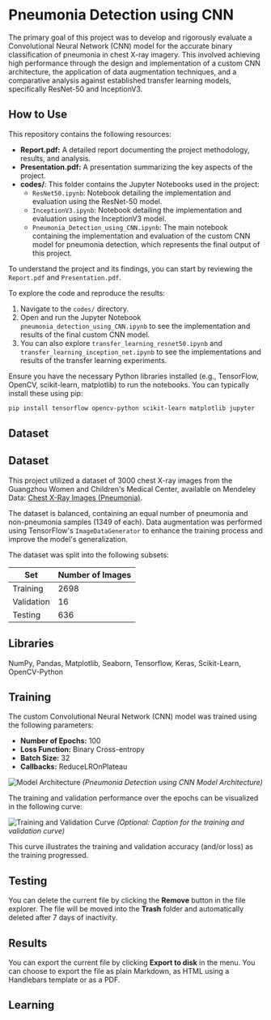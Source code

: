 # Pneumonia Detection using CNN

The primary goal of this project was to develop and rigorously evaluate a Convolutional Neural Network (CNN) model for the accurate binary classification of pneumonia in chest X-ray imagery. This involved achieving high performance through the design and implementation of a custom CNN architecture, the application of data augmentation techniques, and a comparative analysis against established transfer learning models, specifically ResNet-50 and InceptionV3.

## How to Use

This repository contains the following resources:

* **Report.pdf:** A detailed report documenting the project methodology, results, and analysis.
* **Presentation.pdf:** A presentation summarizing the key aspects of the project.
* **codes/**: This folder contains the Jupyter Notebooks used in the project:
    * `ResNet50.ipynb`: Notebook detailing the implementation and evaluation using the ResNet-50 model.
    * `InceptionV3.ipynb`: Notebook detailing the implementation and evaluation using the InceptionV3 model.
    * `Pneumonia_Detection_using_CNN.ipynb`: The main notebook containing the implementation and evaluation of the custom CNN model for pneumonia detection, which represents the final output of this project.

To understand the project and its findings, you can start by reviewing the `Report.pdf` and `Presentation.pdf`.

To explore the code and reproduce the results:

1.  Navigate to the `codes/` directory.
2.  Open and run the Jupyter Notebook `pneumonia_detection_using_CNN.ipynb` to see the implementation and results of the final custom CNN model.
3.  You can also explore `transfer_learning_resnet50.ipynb` and `transfer_learning_inception_net.ipynb` to see the implementations and results of the transfer learning experiments.

Ensure you have the necessary Python libraries installed (e.g., TensorFlow, OpenCV, scikit-learn, matplotlib) to run the notebooks. You can typically install these using pip:

```bash
pip install tensorflow opencv-python scikit-learn matplotlib jupyter
```

## Dataset


## Dataset

This project utilized a dataset of 3000 chest X-ray images from the Guangzhou Women and Children's Medical Center, available on Mendeley Data: [Chest X-Ray Images (Pneumonia)](https://data.mendeley.com/datasets/rscbjbr9sj/2).

The dataset is balanced, containing an equal number of pneumonia and non-pneumonia samples (1349 of each). Data augmentation was performed using TensorFlow's `ImageDataGenerator` to enhance the training process and improve the model's generalization.

The dataset was split into the following subsets:

| Set        | Number of Images |
|------------|------------------|
| Training   | 2698             |
| Validation | 16               |
| Testing    | 636              |

## Libraries

NumPy, Pandas, Matplotlib, Seaborn, Tensorflow, Keras, Scikit-Learn, OpenCV-Python


## Training

The custom Convolutional Neural Network (CNN) model was trained using the following parameters:

* **Number of Epochs:** 100
* **Loss Function:** Binary Cross-entropy
* **Batch Size:** 32
* **Callbacks:** ReduceLROnPlateau

![Model Architecture](Pneumonia_CNN_Model.jpg)
*(Pneumonia Detection using CNN Model Architecture)*

The training and validation performance over the epochs can be visualized in the following curve:

![Training and Validation Curve](path/to/your/training_validation_curve.png)
*(Optional: Caption for the training and validation curve)*

This curve illustrates the training and validation accuracy (and/or loss) as the training progressed.

## Testing

You can delete the current file by clicking the **Remove** button in the file explorer. The file will be moved into the **Trash** folder and automatically deleted after 7 days of inactivity.

## Results

You can export the current file by clicking **Export to disk** in the menu. You can choose to export the file as plain Markdown, as HTML using a Handlebars template or as a PDF.

## Learning
